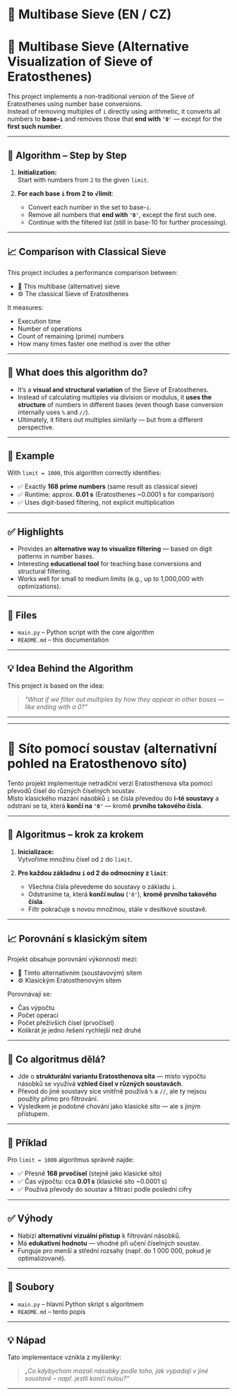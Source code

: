 # 🧮 Multibase Sieve (EN / CZ)

# 🧮 Multibase Sieve (Alternative Visualization of Sieve of Eratosthenes)

This project implements a non-traditional version of the Sieve of Eratosthenes using number base conversions.  
Instead of removing multiples of `i` directly using arithmetic, it converts all numbers to **base-`i`** and removes those that **end with `'0'`** — except for the **first such number**.

---

## 🧠 Algorithm – Step by Step

1. **Initialization:**  
   Start with numbers from `2` to the given `limit`.

2. **For each base `i` from 2 to √limit**:
   - Convert each number in the set to base-`i`.
   - Remove all numbers that **end with `'0'`**, except the first such one.
   - Continue with the filtered list (still in base-10 for further processing).

---

## 📈 Comparison with Classical Sieve

This project includes a performance comparison between:

- 🧮 This multibase (alternative) sieve
- ⚙️ The classical Sieve of Eratosthenes

It measures:
- Execution time
- Number of operations
- Count of remaining (prime) numbers
- How many times faster one method is over the other

---

## 📌 What does this algorithm do?

- It’s a **visual and structural variation** of the Sieve of Eratosthenes.
- Instead of calculating multiples via division or modulus, it **uses the structure** of numbers in different bases (even though base conversion internally uses `%` and `//`).
- Ultimately, it filters out multiples similarly — but from a different perspective.

---

## 🧪 Example

With `limit = 1000`, this algorithm correctly identifies:

- ✅ Exactly **168 prime numbers** (same result as classical sieve)
- ✅ Runtime: approx. **0.01 s** (Eratosthenes ~0.0001 s for comparison)
- ✅ Uses digit-based filtering, not explicit multiplication

---

## ✅ Highlights

- Provides an **alternative way to visualize filtering** — based on digit patterns in number bases.
- Interesting **educational tool** for teaching base conversions and structural filtering.
- Works well for small to medium limits (e.g., up to 1,000,000 with optimizations).

---

## 📂 Files

- `main.py` – Python script with the core algorithm
- `README.md` – this documentation

---

## 💡 Idea Behind the Algorithm

This project is based on the idea:  
> _"What if we filter out multiples by how they appear in other bases — like ending with a 0?"_

---

---

# 🧮 Síto pomocí soustav (alternativní pohled na Eratosthenovo síto)

Tento projekt implementuje netradiční verzi Eratosthenova síta pomocí převodů čísel do různých číselných soustav.  
Místo klasického mazání násobků `i` se čísla převedou do **i-té soustavy** a odstraní se ta, která **končí na `'0'`** — kromě **prvního takového čísla**.

---

## 🧠 Algoritmus – krok za krokem

1. **Inicializace:**  
   Vytvoříme množinu čísel od `2` do `limit`.

2. **Pro každou základnu `i` od 2 do odmocniny z `limit`**:
   - Všechna čísla převedeme do soustavy o základu `i`.
   - Odstraníme ta, která **končí nulou** (`'0'`), **kromě prvního takového čísla**.
   - Filtr pokračuje s novou množinou, stále v desítkové soustavě.

---

## 📈 Porovnání s klasickým sítem

Projekt obsahuje porovnání výkonnosti mezi:

- 🧮 Tímto alternativním (soustavovým) sítem
- ⚙️ Klasickým Eratosthenovým sítem

Porovnávají se:
- Čas výpočtu
- Počet operací
- Počet přeživších čísel (prvočísel)
- Kolikrát je jedno řešení rychlejší než druhé

---

## 📌 Co algoritmus dělá?

- Jde o **strukturální variantu Eratosthenova síta** — místo výpočtu násobků se využívá **vzhled čísel v různých soustavách**.
- Převod do jiné soustavy sice vnitřně používá `%` a `//`, ale ty nejsou použity přímo pro filtrování.
- Výsledkem je podobné chování jako klasické síto — ale s jiným přístupem.

---

## 🧪 Příklad

Pro `limit = 1000` algoritmus správně najde:

- ✅ Přesně **168 prvočísel** (stejně jako klasické síto)
- ✅ Čas výpočtu: cca **0.01 s** (klasické síto ~0.0001 s)
- ✅ Používá převody do soustav a filtraci podle poslední cifry

---

## ✅ Výhody

- Nabízí **alternativní vizuální přístup** k filtrování násobků.
- Má **edukativní hodnotu** — vhodné při učení číselných soustav.
- Funguje pro menší a střední rozsahy (např. do 1 000 000, pokud je optimalizované).

---

## 📂 Soubory

- `main.py` – hlavní Python skript s algoritmem
- `README.md` – tento popis

---

## 💡 Nápad

Tato implementace vznikla z myšlenky:  
> _„Co kdybychom mazali násobky podle toho, jak vypadají v jiné soustavě – např. jestli končí nulou?“_

---

